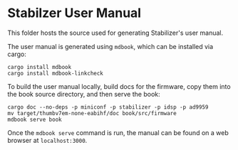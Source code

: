 # Stabilzer User Manual

This folder hosts the source used for generating Stabilizer's user manual.

The user manual is generated using `mdbook`, which can be installed via cargo:
```
cargo install mdbook
cargo install mdbook-linkcheck
```

To build the user manual locally, build docs for the firmware, copy them into the book source
directory, and then serve the book:
```
cargo doc --no-deps -p miniconf -p stabilizer -p idsp -p ad9959
mv target/thumbv7em-none-eabihf/doc book/src/firmware
mdbook serve book
```

Once the `mdbook serve` command is run, the manual can be found on a web browser at
`localhost:3000`.
